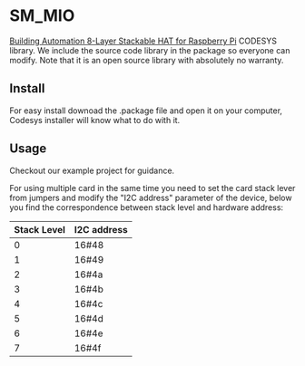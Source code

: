 # SM_MIO

[Building Automation 8-Layer Stackable HAT for Raspberry Pi](https://sequentmicrosystems.com/collections/all-io-cards/products/building-automation-8-layer-stackable-hat-v4-for-raspberry-pi) CODESYS library.
We include the source code library in the package so everyone can modify. Note that it is an open source library with absolutely no warranty.
## Install
For easy install downoad the .package file and open it on your computer, Codesys installer will know what to do with it.
## Usage
Checkout our example project for guidance.

For using multiple card in the same time you need to set the card stack lever from jumpers and modify the "I2C address" parameter of the  device, below you find the correspondence between stack level and hardware address:

| Stack Level | I2C address |
| --- | --- |
| 0 | 16#48 |
| 1 | 16#49 |
| 2 | 16#4a |
| 3 | 16#4b |
| 4 | 16#4c |
| 5 | 16#4d |
| 6 | 16#4e |
| 7 | 16#4f |
